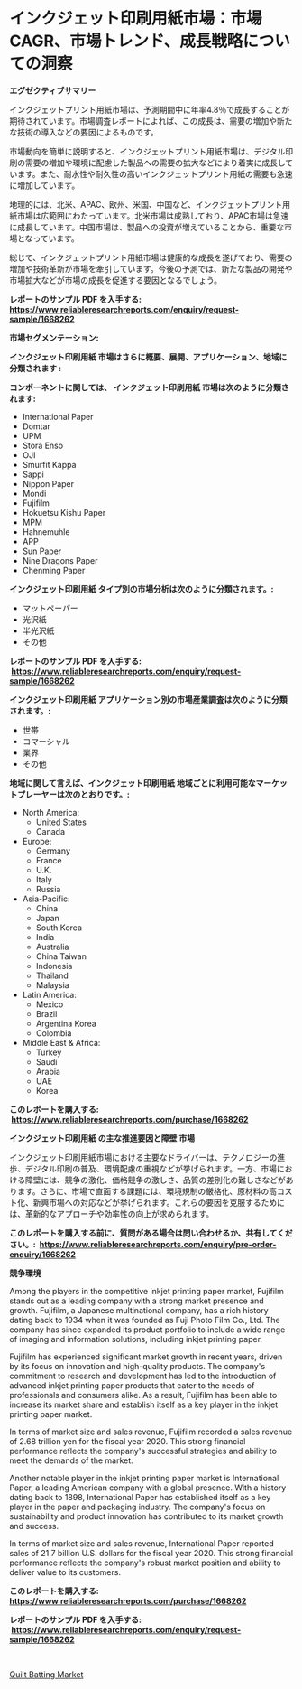 <p><h1>インクジェット印刷用紙市場：市場CAGR、市場トレンド、成長戦略についての洞察</h1></p><p><strong>エグゼクティブサマリー</strong></p>
<p><p>インクジェットプリント用紙市場は、予測期間中に年率4.8％で成長することが期待されています。市場調査レポートによれば、この成長は、需要の増加や新たな技術の導入などの要因によるものです。</p><p>市場動向を簡単に説明すると、インクジェットプリント用紙市場は、デジタル印刷の需要の増加や環境に配慮した製品への需要の拡大などにより着実に成長しています。また、耐水性や耐久性の高いインクジェットプリント用紙の需要も急速に増加しています。</p><p>地理的には、北米、APAC、欧州、米国、中国など、インクジェットプリント用紙市場は広範囲にわたっています。北米市場は成熟しており、APAC市場は急速に成長しています。中国市場は、製品への投資が増えていることから、重要な市場となっています。</p><p>総じて、インクジェットプリント用紙市場は健康的な成長を遂げており、需要の増加や技術革新が市場を牽引しています。今後の予測では、新たな製品の開発や市場拡大などが市場の成長を促進する要因となるでしょう。</p></p>
<p><strong>レポートのサンプル PDF を入手する: <a href="https://www.reliableresearchreports.com/enquiry/request-sample/1668262">https://www.reliableresearchreports.com/enquiry/request-sample/1668262</a></strong></p>
<p><strong>市場セグメンテーション:</strong></p>
<p><strong> インクジェット印刷用紙 市場はさらに概要、展開、アプリケーション、地域に分類されます :</strong></p>
<p><strong>コンポーネントに関しては、 インクジェット印刷用紙 市場は次のように分類されます: &nbsp;</strong></p>
<p><ul><li>International Paper</li><li>Domtar</li><li>UPM</li><li>Stora Enso</li><li>OJI</li><li>Smurfit Kappa</li><li>Sappi</li><li>Nippon Paper</li><li>Mondi</li><li>Fujifilm</li><li>Hokuetsu Kishu Paper</li><li>MPM</li><li>Hahnemuhle</li><li>APP</li><li>Sun Paper</li><li>Nine Dragons Paper</li><li>Chenming Paper</li></ul></p>
<p><strong> インクジェット印刷用紙 タイプ別の市場分析は次のように分類されます。:</strong></p>
<p><ul><li>マットペーパー</li><li>光沢紙</li><li>半光沢紙</li><li>その他</li></ul></p>
<p><strong>レポートのサンプル PDF を入手する: &nbsp;<a href="https://www.reliableresearchreports.com/enquiry/request-sample/1668262">https://www.reliableresearchreports.com/enquiry/request-sample/1668262</a></strong></p>
<p><strong> インクジェット印刷用紙 アプリケーション別の市場産業調査は次のように分類されます。:</strong></p>
<p><ul><li>世帯</li><li>コマーシャル</li><li>業界</li><li>その他</li></ul></p>
<p><strong>地域に関して言えば、インクジェット印刷用紙 地域ごとに利用可能なマーケットプレーヤーは次のとおりです。:</strong></p>
<p><ul>
    <li>
        North America:
        <ul>
            <li>United States</li>
            <li>Canada</li>
        </ul>
    </li>
    <li>
        Europe:
        <ul>
            <li>Germany</li>
            <li>France</li>
            <li>U.K.</li>
            <li>Italy</li>
            <li>Russia</li>
        </ul>
    </li>
    <li>
        Asia-Pacific:
        <ul>
            <li>China</li>
            <li>Japan</li>
            <li>South Korea</li>
            <li>India</li>
            <li>Australia</li>
            <li>China Taiwan</li>
            <li>Indonesia</li>
            <li>Thailand</li>
            <li>Malaysia</li>
        </ul>
    </li>
    <li>
        Latin America:
        <ul>
            <li>Mexico</li>
            <li>Brazil</li>
            <li>Argentina Korea</li>
            <li>Colombia</li>
        </ul>
    </li>
    <li>
        Middle East & Africa:
        <ul>
            <li>Turkey</li>
            <li>Saudi</li>
            <li>Arabia</li>
            <li>UAE</li>
            <li>Korea</li>
        </ul>
    </li>
    </ul></p>
<p><strong>このレポートを購入する: &nbsp;<a href="https://www.reliableresearchreports.com/purchase/1668262">https://www.reliableresearchreports.com/purchase/1668262</a></strong></p>
<p><strong>インクジェット印刷用紙 の主な推進要因と障壁 市場</strong></p>
<p><p>インクジェット印刷用紙市場における主要なドライバーは、テクノロジーの進歩、デジタル印刷の普及、環境配慮の重視などが挙げられます。一方、市場における障壁には、競争の激化、価格競争の激しさ、品質の差別化の難しさなどがあります。さらに、市場で直面する課題には、環境規制の厳格化、原材料の高コスト化、新興市場への対応などが挙げられます。これらの要因を克服するためには、革新的なアプローチや効率性の向上が求められます。</p></p>
<p><strong>このレポートを購入する前に、質問がある場合は問い合わせるか、共有してください。:&nbsp; <a href="https://www.reliableresearchreports.com/enquiry/pre-order-enquiry/1668262">https://www.reliableresearchreports.com/enquiry/pre-order-enquiry/1668262</a></strong></p>
<p><strong>競争環境</strong></p>
<p><p>Among the players in the competitive inkjet printing paper market, Fujifilm stands out as a leading company with a strong market presence and growth. Fujifilm, a Japanese multinational company, has a rich history dating back to 1934 when it was founded as Fuji Photo Film Co., Ltd. The company has since expanded its product portfolio to include a wide range of imaging and information solutions, including inkjet printing paper.</p><p>Fujifilm has experienced significant market growth in recent years, driven by its focus on innovation and high-quality products. The company's commitment to research and development has led to the introduction of advanced inkjet printing paper products that cater to the needs of professionals and consumers alike. As a result, Fujifilm has been able to increase its market share and establish itself as a key player in the inkjet printing paper market.</p><p>In terms of market size and sales revenue, Fujifilm recorded a sales revenue of 2.68 trillion yen for the fiscal year 2020. This strong financial performance reflects the company's successful strategies and ability to meet the demands of the market.</p><p>Another notable player in the inkjet printing paper market is International Paper, a leading American company with a global presence. With a history dating back to 1898, International Paper has established itself as a key player in the paper and packaging industry. The company's focus on sustainability and product innovation has contributed to its market growth and success.</p><p>In terms of market size and sales revenue, International Paper reported sales of 21.7 billion U.S. dollars for the fiscal year 2020. This strong financial performance reflects the company's robust market position and ability to deliver value to its customers.</p></p>
<p><strong>このレポートを購入する: &nbsp; <a href="https://www.reliableresearchreports.com/purchase/1668262">https://www.reliableresearchreports.com/purchase/1668262</a></strong></p>
<p><strong>レポートのサンプル PDF を入手する: &nbsp;<a href="https://www.reliableresearchreports.com/enquiry/request-sample/1668262">https://www.reliableresearchreports.com/enquiry/request-sample/1668262</a></strong><strong></strong></p>
<p>&nbsp;</p>
<p><p><a href="https://bubble-tree-ea4.notion.site/Quilt-Batting-Market-Provides-a-Comprehensive-Analysis-Including-a-Macro-Overview-of-the-Market-as-w-7cfa2905d7cf4935ba31826afa050c15">Quilt Batting Market</a></p></p>
